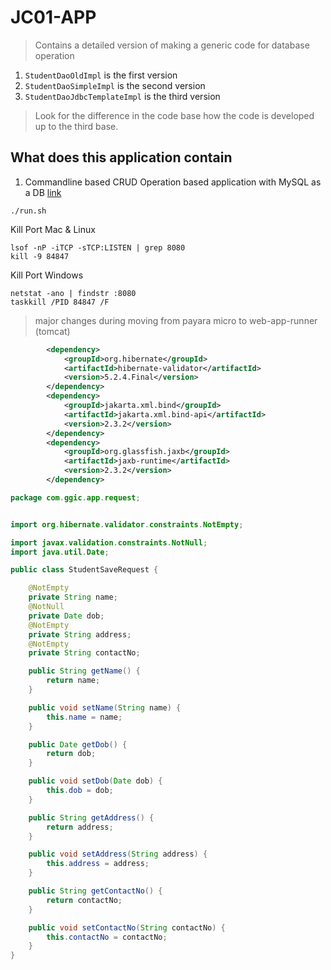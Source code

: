 # JC01-APP

> Contains a detailed version of making a generic code for database operation

1. `StudentDaoOldImpl` is the first version
2. `StudentDaoSimpleImpl` is the second version
3. `StudentDaoJdbcTemplateImpl` is the third version

> Look for the difference in the code base how the code is developed up to the third base.

## What does this application contain

1. Commandline based CRUD Operation based application with MySQL as a DB [link](https://github.com/mnzit/JC01-APP/tree/ae1220a70627d8f78997c552887d773961efc69d)


```
./run.sh
```
Kill Port Mac & Linux
```
lsof -nP -iTCP -sTCP:LISTEN | grep 8080                                
kill -9 84847   
```

Kill Port Windows
```
netstat -ano | findstr :8080
taskkill /PID 84847 /F
```

> major changes during moving from payara micro to web-app-runner (tomcat)

```xml
        <dependency>
            <groupId>org.hibernate</groupId>
            <artifactId>hibernate-validator</artifactId>
            <version>5.2.4.Final</version>
        </dependency>
        <dependency>
            <groupId>jakarta.xml.bind</groupId>
            <artifactId>jakarta.xml.bind-api</artifactId>
            <version>2.3.2</version>
        </dependency>
        <dependency>
            <groupId>org.glassfish.jaxb</groupId>
            <artifactId>jaxb-runtime</artifactId>
            <version>2.3.2</version>
        </dependency>
```

```java
package com.ggic.app.request;


import org.hibernate.validator.constraints.NotEmpty;

import javax.validation.constraints.NotNull;
import java.util.Date;

public class StudentSaveRequest {

    @NotEmpty
    private String name;
    @NotNull
    private Date dob;
    @NotEmpty
    private String address;
    @NotEmpty
    private String contactNo;

    public String getName() {
        return name;
    }

    public void setName(String name) {
        this.name = name;
    }

    public Date getDob() {
        return dob;
    }

    public void setDob(Date dob) {
        this.dob = dob;
    }

    public String getAddress() {
        return address;
    }

    public void setAddress(String address) {
        this.address = address;
    }

    public String getContactNo() {
        return contactNo;
    }

    public void setContactNo(String contactNo) {
        this.contactNo = contactNo;
    }
}
```
